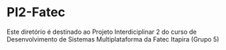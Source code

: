 # PI2-Fatec
Este diretório é destinado ao Projeto Interdiciplinar 2 do curso de Desenvolvimento de Sistemas Multiplataforma da Fatec Itapira (Grupo 5)
